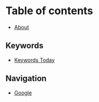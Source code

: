 # Table of contents

* [About](README.md)

## Keywords

* [Keywords Today](keywords/keywords-today.md)

## Navigation

* [Google](navigation/google.md)

